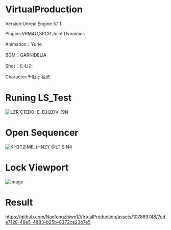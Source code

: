 # VirtualProduction

Version:Unreal Engine 5.1.1

Plugins:VRM4U,SPCR Joint Dynamics
        
Animation：Yurie

BGM：GARNiDELiA

Shot：むむた

Character:千駄ヶ谷渋

# Runing LS_Test

![LZR`C1ED0_ E_B2QZ(V_{9N](https://github.com/Nanfengzhiwo1/VirtualProduction/assets/107869748/3f86abcc-50f5-49bb-b292-d770907d953e)

# Open Sequencer

![KH3T2)ME_}HNZY @LT S N4](https://github.com/Nanfengzhiwo1/VirtualProduction/assets/107869748/2648d3b0-10d6-439f-8257-8698be35306b)

# Lock Viewport

![image](https://github.com/Nanfengzhiwo1/VirtualProduction/assets/107869748/8bd596e4-a34c-49b7-8d3e-fc55e620950a)


# Result

https://github.com/Nanfengzhiwo1/VirtualProduction/assets/107869748/7cde7128-48e5-4883-b25b-8372ce23b7e5

